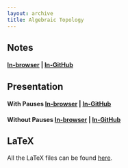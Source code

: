 ```yaml
---
layout: archive
title: Algebraic Topology
---
```


## Notes
#### [In-browser](/math/alg-top/SLP.pdf) | [In-GitHub](https://github.com/aryamanmaithani/math/blob/master/alg-top/SLP.pdf)

## Presentation
#### With Pauses [In-browser](/math/alg-top/presentation/Galois.pdf) | [In-GitHub](https://github.com/aryamanmaithani/math/blob/master/alg-top/presentation/Galois.pdf)
#### Without Pauses [In-browser](/math/alg-top/presentation/Galois-handout.pdf) | [In-GitHub](https://github.com/aryamanmaithani/math/blob/master/alg-top/presentation/Galois-handout.pdf)

## LaTeX
All the LaTeX files can be found [here](https://github.com/aryamanmaithani/math/tree/master/alg-top).